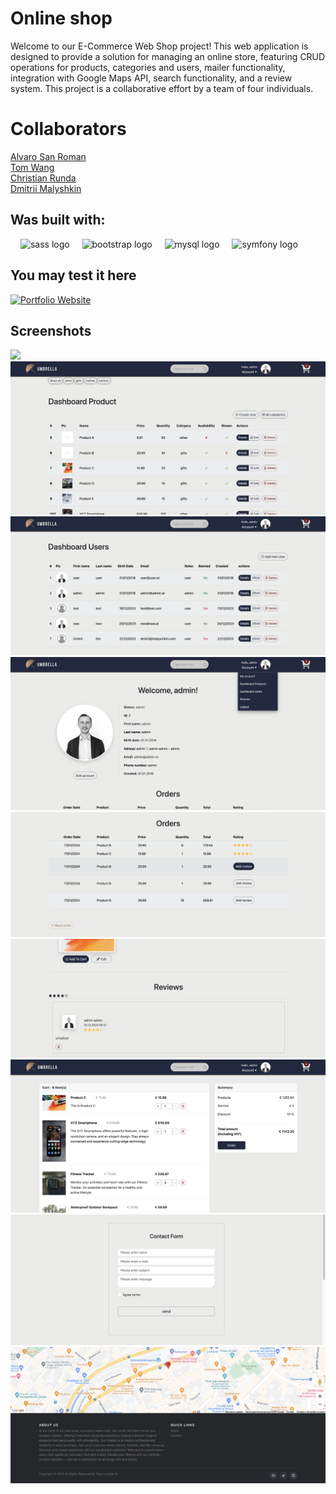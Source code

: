 # Online shop

Welcome to our E-Commerce Web Shop project! This web application is designed to provide a solution for managing an online store, featuring CRUD operations for products, categories and users, mailer functionality, integration with Google Maps API, search functionality, and a review system. This project is a collaborative effort by a team of four individuals.



<!-- ... It's also responsive. -->

# Collaborators

[Alvaro San Roman](https://github.com/alvarosrg)<br>
[Tom Wang](https://github.com/tomwang251001)<br>
[Christian Runda](https://github.com/veganchris)<br>
[Dmitrii Malyshkin](https://github.com/DmitriiMal)



## Was built with:
 <div align="left">
  <img width="12" />
  <img src="https://cdn.jsdelivr.net/gh/devicons/devicon/icons/sass/sass-original.svg" height="40" alt="sass logo"  />
  <img width="12" />
  <img src="https://cdn.jsdelivr.net/gh/devicons/devicon/icons/bootstrap/bootstrap-original.svg" height="40" alt="bootstrap logo"  />
  <img width="12" />
  <img src="https://cdn.jsdelivr.net/gh/devicons/devicon/icons/mysql/mysql-original.svg" height="40" alt="mysql logo"  />
  <img width="12" />
  <img src="https://cdn.jsdelivr.net/gh/devicons/devicon/icons/symfony/symfony-original.svg" height="40" alt="symfony logo"  />
</div>

  ## You may test it here
[![Portfolio Website](https://img.icons8.com/color/48/000000/web.png)](https://malyshkin.net/webshop/)


## Screenshots


 <img  src="https://github.com/DmitriiMal/web-shop-project/blob/master/public/pictures/screenshots/screenshot_1.png"  />
 <img  src="https://github.com/DmitriiMal/web-shop-project/blob/master/public/pictures/screenshots/screenshot_2.png"  />
 <img  src="https://github.com/DmitriiMal/web-shop-project/blob/master/public/pictures/screenshots/screenshot_3.png"  />
 <img  src="https://github.com/DmitriiMal/web-shop-project/blob/master/public/pictures/screenshots/screenshot_4.png"  />
 <img  src="https://github.com/DmitriiMal/web-shop-project/blob/master/public/pictures/screenshots/screenshot_5.png"  />
 <img  src="https://github.com/DmitriiMal/web-shop-project/blob/master/public/pictures/screenshots/screenshot_6.png"  />
 <img  src="https://github.com/DmitriiMal/web-shop-project/blob/master/public/pictures/screenshots/screenshot_7.png"  />
 <img  src="https://github.com/DmitriiMal/web-shop-project/blob/master/public/pictures/screenshots/screenshot_8.png"  />
 <img  src="https://github.com/DmitriiMal/web-shop-project/blob/master/public/pictures/screenshots/screenshot_9.png"  />
